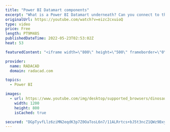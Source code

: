 ```yaml
---
title: "Power BI Datamart components"
excerpt: "What is a Power BI Datamart underneath? Can you connect to the database generated by Power BI Datamart? how the Dataset associated with the Datamart can be used? Is there a linage view? In this article and video, I'll explain These and you will learn about the components of a Power BI Datamart.  Learn"
originalUrl: https://youtube.com/watch?v=eizc2cxuioQ
type: video
price: Free
length: PT9M48S
publishedDateTime: 2022-05-23T02:53:02Z
heat: 53

featuredContent: "<iframe width=\"800\" height=\"500\" frameborder=\"0\" src=\"https://www.youtube.com/embed/eizc2cxuioQ\" allow=\"accelerometer; autoplay; encrypted-media; gyroscope; picture-in-picture\" allowfullscreen></iframe>"

provider:
  name: RADACAD
  domain: radacad.com

topics:
  - Power BI

images:
  - url: https://www.youtube.com/img/desktop/supported_browsers/dinosaur.png
    width: 1200
    height: 800
    isCached: true

secured: "DGpTyvfLlz6ziMN2eqdK3p7Z0OaTosL6n7/11ALRrtcs+bJ5t3ncZ1QWz9BxymDL2UQpLRtdTsUbc76ezPsXNiezDhl7p0lcwYutbjLUWFjVMa08UYan09J4e/rwoU+vb+Moa2IppfdtAuQ59TfYZ80ArnLtbpz+5aS6o3QprdrxMbkCy5kQP8THKu8pU8JxZ4id7kHydsOSfDmI05HLPE3PnwXx+wobVJRraEuA0a+QCCJeUmwgQ/P/i6+nVqT3/dQYGlLXwesA/Gn/QXMaEy+Tf4nNOtTZj1NNneZY4kObTaYB0Yp/1okbyBGsi7AJezkeV5sVbLPJyy5pXOEdSm/sQdA1Ilovcshq/qMQMoKB+BWA7lNyzyBHEqLnBixvKKVfhgo0vFmjQjM07se7NbGR9FBZXmM1EiCnbTLKaNE=;xXspWMCsSnEBKMg4nC763A=="
---
```


